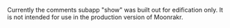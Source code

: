 Currently the comments subapp "show" was built out for edification only.
It is not intended for use in the production version of Moonrakr.